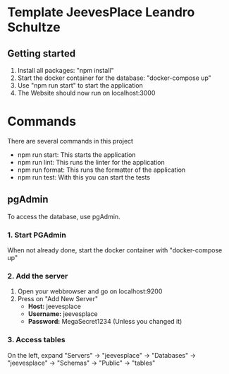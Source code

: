 # Template JeevesPlace Leandro Schultze

## Getting started

1. Install all packages: "npm install"
2. Start the docker container for the database: "docker-compose up"
3. Use "npm run start" to start the application
4. The Website should now run on localhost:3000

# Commands

There are several commands in this project

- npm run start: This starts the application
- npm run lint: This runs the linter for the application
- npm run format: This runs the formatter of the application
- npm run test: With this you can start the tests

## pgAdmin

To access the database, use pgAdmin.

### 1. Start PGAdmin

When not already done, start the docker container with "docker-compose up"

### 2. Add the server

1. Open your webbrowser and go on localhost:9200
2. Press on "Add New Server"
    - **Host:** jeevesplace
    - **Username:** jeevesplace
    - **Password:** MegaSecret1234 (Unless you changed it)

### 3. Access tables

On the left, expand "Servers" -> "jeevesplace" -> "Databases" -> "jeevesplace" -> "Schemas" -> "Public" -> "tables"
